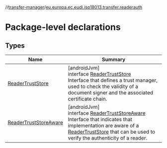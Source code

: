 //[transfer-manager](../../index.md)/[eu.europa.ec.eudi.iso18013.transfer.readerauth](index.md)

# Package-level declarations

## Types

| Name                                                        | Summary                                                                                                                                                                                                                                                        |
|-------------------------------------------------------------|----------------------------------------------------------------------------------------------------------------------------------------------------------------------------------------------------------------------------------------------------------------|
| [ReaderTrustStore](-reader-trust-store/index.md)            | [androidJvm]<br>interface [ReaderTrustStore](-reader-trust-store/index.md)<br>Interface that defines a trust manager, used to check the validity of a document signer and the associated certificate chain.                                                    |
| [ReaderTrustStoreAware](-reader-trust-store-aware/index.md) | [androidJvm]<br>interface [ReaderTrustStoreAware](-reader-trust-store-aware/index.md)<br>Interface that indicates that implementation are aware of a [ReaderTrustStore](-reader-trust-store/index.md) that can be used to verify the authenticity of a reader. |
